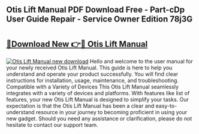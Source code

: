 ## Otis Lift Manual PDF Download Free - Part-cDp User Guide Repair - Service Owner Edition 78j3G

# <h2><a href="http://bc97918.oget.top/?id=Otis+Lift+Manual">🔗Download New 👉🔴 Otis Lift Manual</a></h2>

[![Otis Lift Manual new download](https://i.imgur.com/5g1atiW.png)](http://bc97918.oget.top/?id=Otis+Lift+Manual)
Hello and welcome to the user manual for your newly received Otis Lift Manual. This guide is here to help you understand and operate your product successfully. You will find clear instructions for installation, usage, maintenance, and troubleshooting. Compatible with a Variety of Devices This Otis Lift Manual seamlessly integrates with a variety of devices and platforms. With features like list of features, your new Otis Lift Manual is designed to simplify your tasks. Our expectation is that the Otis Lift Manual has been a clear and easy-to-understand resource in your journey to becoming proficient in using your new gadget. Should you need any assistance or clarification, please do not hesitate to contact our support team.
